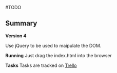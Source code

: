 #TODO

## Summary 
**Version 4**

Use jQuery to be used to maipulate the DOM.

**Running**
Just drag the index.html into the browser

**Tasks**
Tasks are tracked on [Trello](https://trello.com/b/4HB3efd5) 
